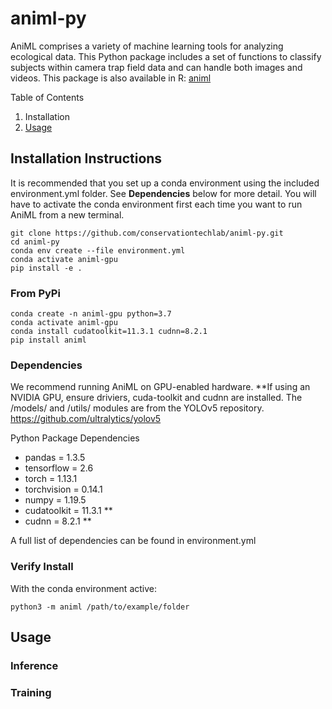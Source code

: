# animl-py
AniML comprises a variety of machine learning tools for analyzing ecological data. This Python package includes a set of functions to classify subjects within camera trap field data and can handle both images and videos. 
This package is also available in R: [animl](https://github.com/conservationtechlab/animl)

Table of Contents
1. Installation
2. [Usage](#usage)

## Installation Instructions

It is recommended that you set up a conda environment using the included environment.yml folder.
See **Dependencies** below for more detail. You will have to activate the conda environment first each
time you want to run AniML from a new terminal.

```
git clone https://github.com/conservationtechlab/animl-py.git
cd animl-py
conda env create --file environment.yml
conda activate animl-gpu
pip install -e .
```

### From PyPi
```
conda create -n animl-gpu python=3.7
conda activate animl-gpu
conda install cudatoolkit=11.3.1 cudnn=8.2.1
pip install animl

```

### Dependencies
We recommend running AniML on GPU-enabled hardware. **If using an NVIDIA GPU, ensure driviers, cuda-toolkit and cudnn are installed.
The /models/ and /utils/ modules are from the YOLOv5 repository.  https://github.com/ultralytics/yolov5

Python Package Dependencies
- pandas = 1.3.5
- tensorflow = 2.6
- torch = 1.13.1
- torchvision = 0.14.1
- numpy = 1.19.5
- cudatoolkit = 11.3.1 **
- cudnn = 8.2.1 **

A full list of dependencies can be found in environment.yml

### Verify Install 
With the conda environment active:
```
python3 -m animl /path/to/example/folder
```


## Usage

### Inference



### Training
